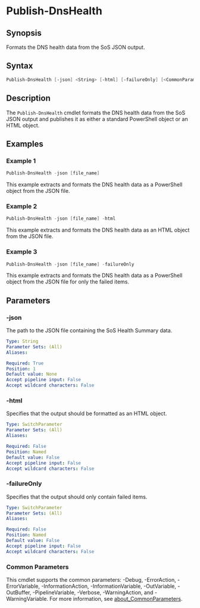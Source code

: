 # Publish-DnsHealth

## Synopsis

Formats the DNS health data from the SoS JSON output.

## Syntax

```powershell
Publish-DnsHealth [-json] <String> [-html] [-failureOnly] [<CommonParameters>]
```

## Description

The `Publish-DnsHealth` cmdlet formats the DNS health data from the SoS JSON output and publishes it as either a standard PowerShell object or an HTML object.

## Examples

### Example 1

```powershell
Publish-DnsHealth -json [file_name]
```

This example extracts and formats the DNS health data as a PowerShell object from the JSON file.

### Example 2

```powershell
Publish-DnsHealth -json [file_name] -html
```

This example extracts and formats the DNS health data as an HTML object from the JSON file.

### Example 3

```powershell
Publish-DnsHealth -json [file_name] -failureOnly
```

This example extracts and formats the DNS health data as a PowerShell object from the JSON file for only the failed items.

## Parameters

### -json

The path to the JSON file containing the SoS Health Summary data.

```yaml
Type: String
Parameter Sets: (All)
Aliases:

Required: True
Position: 1
Default value: None
Accept pipeline input: False
Accept wildcard characters: False
```

### -html

Specifies that the output should be formatted as an HTML object.

```yaml
Type: SwitchParameter
Parameter Sets: (All)
Aliases:

Required: False
Position: Named
Default value: False
Accept pipeline input: False
Accept wildcard characters: False
```

### -failureOnly

Specifies that the output should only contain failed items.

```yaml
Type: SwitchParameter
Parameter Sets: (All)
Aliases:

Required: False
Position: Named
Default value: False
Accept pipeline input: False
Accept wildcard characters: False
```

### Common Parameters

This cmdlet supports the common parameters: -Debug, -ErrorAction, -ErrorVariable, -InformationAction, -InformationVariable, -OutVariable, -OutBuffer, -PipelineVariable, -Verbose, -WarningAction, and -WarningVariable. For more information, see [about_CommonParameters](http://go.microsoft.com/fwlink/?LinkID=113216).
